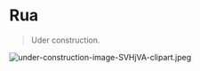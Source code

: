 # Rua
> Uder construction.

![under-construction-image-SVHjVA-clipart.jpeg](https://ooo.0o0.ooo/2016/11/24/583756bd64391.jpeg)
